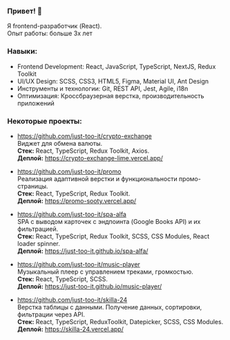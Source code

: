 ### Привет! 👋

Я frontend-разработчик (React).  
Опыт работы: больше 3х лет

### Навыки:
- Frontend Development: React, JavaScript, TypeScript, NextJS, Redux Toolkit 
- UI/UX Design: SCSS, CSS3, HTML5, Figma, Material UI, Ant Design 
- Инструменты и технологии: Git, REST API, Jest, Agile, i18n 
- Оптимизация: Кроссбраузерная верстка, производительность приложений 

### Некоторые проекты:
- https://github.com/just-too-it/crypto-exchange  
Виджет для обмена валюты.  
**Стек:** React, TypeScript, Redux Toolkit, Axios.   
**Деплой:** https://crypto-exchange-lime.vercel.app/

- https://github.com/just-too-it/promo    
Реализация адаптивной верстки и функциональности промо-страницы.  
**Стек:** React, TypeScript, Redux Toolkit.     
**Деплой:** https://promo-sooty.vercel.app/
  
- https://github.com/just-too-it/spa-alfa  
SPA с выводом карточек с эндпоинта (Google Books API) и их фильтрацией.  
**Стек:** React, TypeScript, Redux Toolkit, SCSS, CSS Modules, React loader spinner.   
**Деплой:** https://just-too-it.github.io/spa-alfa/

- https://github.com/just-too-it/music-player  
Музыкальный плеер с управлением треками, громкостью.  
**Стек:** React, TypeScript, SCSS.   
**Деплой:** https://just-too-it.github.io/music-player/

- https://github.com/just-too-it/skilla-24  
Верстка таблицы с данными. Получение данных, сортировки, фильтрации через API.  
**Стек:** React, TypeScript, ReduxToolkit, Datepicker, SCSS, CSS Modules.    
**Деплой:** https://skilla-24.vercel.app/  

